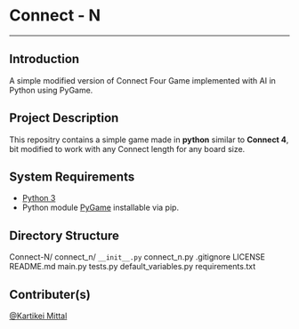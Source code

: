 # Connect - N

<hr>

## Introduction

A simple modified version of Connect Four Game implemented with AI in Python using PyGame.

## Project Description

This repositry contains a simple game made in **python** similar to **Connect 4**, bit modified to work with any Connect length for any board size.

## System Requirements

* [Python 3](https://www.python.org/)
* Python module [PyGame](https://pypi.org/project/pygame/) installable via pip.

## Directory Structure

Connect-N/
    connect_n/
        `__init__.py`
        connect_n.py
    .gitignore
    LICENSE
    README.md
    main.py
    tests.py
    default_variables.py
    requirements.txt
    

## Contributer(s)

[@Kartikei Mittal](https://github.com/Kartikei-12)

